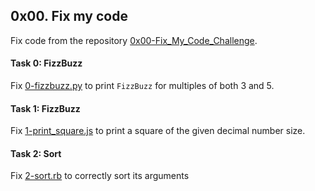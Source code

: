 ## 0x00. Fix my code

Fix code from the repository [0x00-Fix_My_Code_Challenge](https://intranet.alxswe.com/rltoken/GLYjW57NUS-s-JEsfjuNFA).

#### Task 0: FizzBuzz
Fix [0-fizzbuzz.py](0-fizzbuzz.py) to print `FizzBuzz` for multiples of both 3 and 5.

#### Task 1: FizzBuzz
Fix [1-print_square.js](1-print_square.js) to print a square of the given decimal number size.

#### Task 2: Sort
Fix [2-sort.rb](2-sort.rb) to correctly sort its arguments
